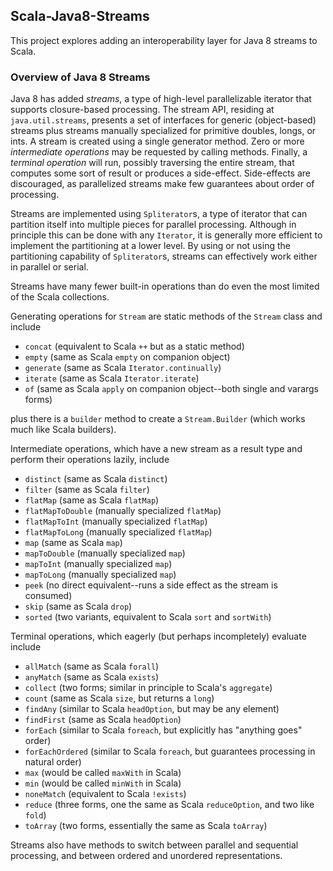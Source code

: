 ## Scala-Java8-Streams

This project explores adding an interoperability layer for Java 8 streams to Scala.

### Overview of Java 8 Streams

Java 8 has added _streams_, a type of high-level parallelizable iterator that supports closure-based processing.  The stream API, residing at `java.util.streams`, presents a set of interfaces for generic (object-based) streams plus streams manually specialized for primitive doubles, longs, or ints.  A stream is created using a single generator method.  Zero or more _intermediate operations_ may be requested by calling methods.  Finally, a _terminal operation_ will run, possibly traversing the entire stream, that computes some sort of result or produces a side-effect.  Side-effects are discouraged, as parallelized streams make few guarantees about order of processing.

Streams are implemented using `Spliterator`s, a type of iterator that can partition itself into multiple pieces for parallel processing.  Although in principle this can be done with any `Iterator`, it is generally more efficient to implement the partitioning at a lower level.  By using or not using the partitioning capability of `Spliterator`s, streams can effectively work either in parallel or serial.

Streams have many fewer built-in operations than do even the most limited of the Scala collections.

Generating operations for `Stream` are static methods of the `Stream` class and include

  * `concat`  (equivalent to Scala `++` but as a static method)
  * `empty`  (same as Scala `empty` on companion object)
  * `generate`  (same as Scala `Iterator.continually`)
  * `iterate`  (same as Scala `Iterator.iterate`)
  * `of`  (same as Scala `apply` on companion object--both single and varargs forms)

plus there is a `builder` method to create a `Stream.Builder` (which works much like Scala builders).

Intermediate operations, which have a new stream as a result type and perform their operations lazily, include

  * `distinct`  (same as Scala `distinct`)
  * `filter`  (same as Scala `filter`)
  * `flatMap`  (same as Scala `flatMap`)
  * `flatMapToDouble`  (manually specialized `flatMap`)
  * `flatMapToInt`  (manually specialized `flatMap`)
  * `flatMapToLong`  (manually specialized `flatMap`)
  * `map`  (same as Scala `map`)
  * `mapToDouble`  (manually specialized `map`)
  * `mapToInt`  (manually specialized `map`)
  * `mapToLong`  (manually specialized `map`)
  * `peek`  (no direct equivalent--runs a side effect as the stream is consumed)
  * `skip`  (same as Scala `drop`)
  * `sorted`  (two variants, equivalent to Scala `sort` and `sortWith`)

Terminal operations, which eagerly (but perhaps incompletely) evaluate include

  * `allMatch`  (same as Scala `forall`)
  * `anyMatch`  (same as Scala `exists`)
  * `collect`  (two forms; similar in principle to Scala's `aggregate`)
  * `count`  (same as Scala `size`, but returns a `long`)
  * `findAny`  (similar to Scala `headOption`, but may be any element)
  * `findFirst`  (same as Scala `headOption`)
  * `forEach` (similar to Scala `foreach`, but explicitly has "anything goes" order)
  * `forEachOrdered` (similar to Scala `foreach`, but guarantees processing in natural order)
  * `max` (would be called `maxWith` in Scala)
  * `min` (would be called `minWith` in Scala)
  * `noneMatch` (equivalent to Scala `!exists`)
  * `reduce` (three forms, one the same as Scala `reduceOption`, and two like `fold`)
  * `toArray` (two forms, essentially the same as Scala `toArray`)

Streams also have methods to switch between parallel and sequential processing, and between ordered and unordered representations.
